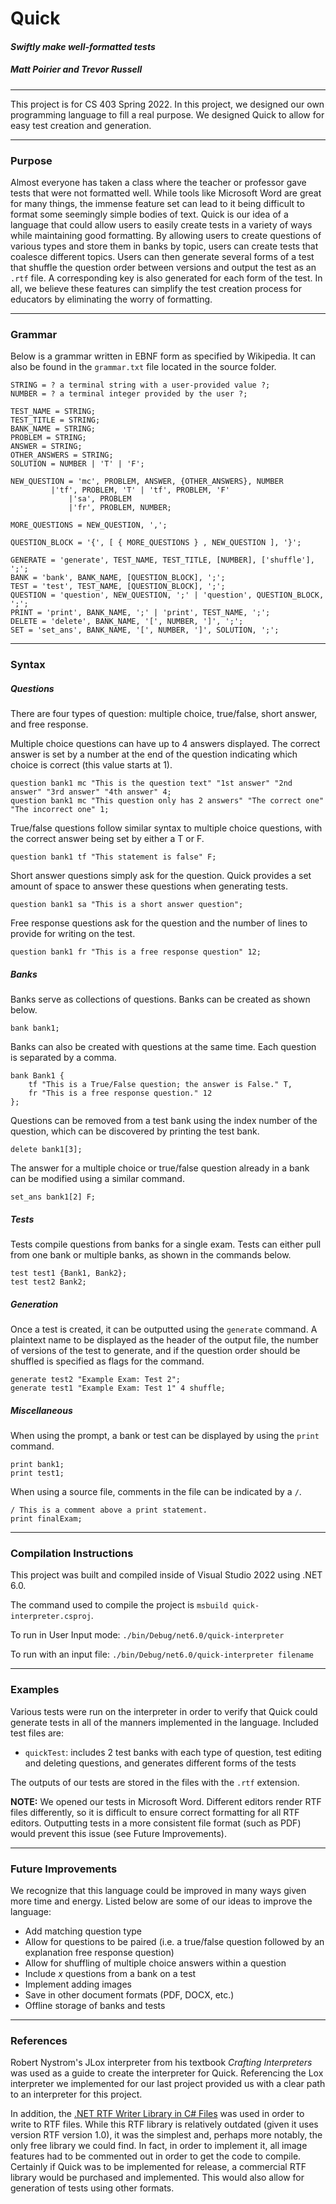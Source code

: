 # Quick
#### *Swiftly make well-formatted tests* 
##### Matt Poirier and Trevor Russell

---

This project is for CS 403 Spring 2022. In this project, we designed our own programming language to fill a real purpose. We designed Quick to allow for easy test creation and generation.

---

### Purpose
Almost everyone has taken a class where the teacher or professor gave tests that were not formatted well. While tools like Microsoft Word are great for many things, the immense feature set can lead to it being difficult to format some seemingly simple bodies of text.
Quick is our idea of a language that could allow users to easily create tests in a variety of ways while maintaining good formatting. By allowing users to create questions of various types and store them in banks by topic, users can create tests that coalesce different topics. Users can then generate several forms of a test that shuffle the question order between versions and output the test as an `.rtf` file. A corresponding key is also generated for each form of the test.
In all, we believe these features can simplify the test creation process for educators by eliminating the worry of formatting.

---

### Grammar
Below is a grammar written in EBNF form as specified by Wikipedia. It can also be found in the `grammar.txt` file located in the source folder.

```
STRING = ? a terminal string with a user-provided value ?;
NUMBER = ? a terminal integer provided by the user ?;

TEST_NAME = STRING;
TEST_TITLE = STRING;
BANK_NAME = STRING;
PROBLEM = STRING;
ANSWER = STRING;
OTHER_ANSWERS = STRING;
SOLUTION = NUMBER | 'T' | 'F';

NEW_QUESTION = 'mc', PROBLEM, ANSWER, {OTHER_ANSWERS}, NUMBER
	     |'tf', PROBLEM, 'T' | 'tf', PROBLEM, 'F'
             |'sa', PROBLEM
             |'fr', PROBLEM, NUMBER;

MORE_QUESTIONS = NEW_QUESTION, ',';

QUESTION_BLOCK = '{', [ { MORE_QUESTIONS } , NEW_QUESTION ], '}';

GENERATE = 'generate', TEST_NAME, TEST_TITLE, [NUMBER], ['shuffle'], ';';
BANK = 'bank', BANK_NAME, [QUESTION_BLOCK], ';';
TEST = 'test', TEST_NAME, [QUESTION_BLOCK], ';'; 
QUESTION = 'question', NEW_QUESTION, ';' | 'question', QUESTION_BLOCK, ';';
PRINT = 'print', BANK_NAME, ';' | 'print', TEST_NAME, ';';
DELETE = 'delete', BANK_NAME, '[', NUMBER, ']', ';';
SET = 'set_ans', BANK_NAME, '[', NUMBER, ']', SOLUTION, ';';
```

---

### Syntax

##### Questions
There are four types of question: multiple choice, true/false, short answer, and free response.

Multiple choice questions can have up to 4 answers displayed. The correct answer is set by a number at the end of the question indicating which choice is correct (this value starts at 1).
```
question bank1 mc "This is the question text" "1st answer" "2nd answer" "3rd answer" "4th answer" 4;
question bank1 mc "This question only has 2 answers" "The correct one" "The incorrect one" 1;
```

True/false questions follow similar syntax to multiple choice questions, with the correct answer being set by either a T or F.

```
question bank1 tf "This statement is false" F;
```

Short answer questions simply ask for the question. Quick provides a set amount of space to answer these questions when generating tests.
```
question bank1 sa "This is a short answer question";
```

Free response questions ask for the question and the number of lines to provide for writing on the test.
```
question bank1 fr "This is a free response question" 12;
```

##### Banks
Banks serve as collections of questions. Banks can be created as shown below.
```
bank bank1;
```

Banks can also be created with questions at the same time. Each question is separated by a comma.
```
bank Bank1 {
	tf "This is a True/False question; the answer is False." T,
	fr "This is a free response question." 12
};
```

Questions can be removed from a test bank using the index number of the question, which can be discovered by printing the test bank.
```
delete bank1[3];
```

The answer for a multiple choice or true/false question already in a bank can be modified using a similar command.

```
set_ans bank1[2] F;
```

##### Tests
Tests compile questions from banks for a single exam. Tests can either pull from one bank or multiple banks, as shown in the commands below.
```
test test1 {Bank1, Bank2};
test test2 Bank2;
```

##### Generation
Once a test is created, it can be outputted using the `generate` command. A plaintext name to be displayed as the header of the output file, the number of versions of the test to generate, and if the question order should be shuffled is specified as flags for the command.
```
generate test2 "Example Exam: Test 2";
generate test1 "Example Exam: Test 1" 4 shuffle;
```

##### Miscellaneous
When using the prompt, a bank or test can be displayed by using the `print` command.
```
print bank1;
print test1;
```

When using a source file, comments in the file can be indicated by a `/`.
```
/ This is a comment above a print statement.
print finalExam;
```

---

### Compilation Instructions
This project was built and compiled inside of Visual Studio 2022 using .NET 6.0.

The command used to compile the project is `msbuild quick-interpreter.csproj`.

To run in User Input mode:
`./bin/Debug/net6.0/quick-interpreter`

To run with an input file:
`./bin/Debug/net6.0/quick-interpreter filename`

---

### Examples
Various tests were run on the interpreter in order to verify that Quick could generate tests in all of the manners implemented in the language. Included test files are:

- `quickTest`: includes 2 test banks with each type of question, test editing and deleting questions, and generates different forms of the tests

The outputs of our tests are stored in the files with the `.rtf` extension.

**NOTE:** We opened our tests in Microsoft Word. Different editors render RTF files differently, so it is difficult to ensure correct formatting for all RTF editors. Outputting tests in a more consistent file format (such as PDF) would prevent this issue (see Future Improvements).

---

### Future Improvements
We recognize that this language could be improved in many ways given more time and energy. Listed below are some of our ideas to improve the language:

- Add matching question type
- Allow for questions to be paired (i.e. a true/false question followed by an explanation free response question)
- Allow for shuffling of multiple choice answers within a question
- Include *x* questions from a bank on a test
- Implement adding images
- Save in other document formats (PDF, DOCX, etc.)
- Offline storage of banks and tests

---

### References
Robert Nystrom's JLox interpreter from his textbook *Crafting Interpreters* was used as a guide to create the interpreter for Quick. Referencing the Lox interpreter we implemented for our last project provided us with a clear path to an interpreter for this project.

In addition, the [.NET RTF Writer Library in C# Files](https://sourceforge.net/projects/netrtfwriter/files/netrtfwriter-1.0.0/) was used in order to write to RTF files. While this RTF library is relatively outdated (given it uses version RTF version 1.0), it was the simplest and, perhaps more notably, the only free library we could find. In fact, in order to implement it, all image features had to be commented out in order to get the code to compile. Certainly if Quick was to be implemented for release, a commercial RTF library would be purchased and implemented. This would also allow for generation of tests using other formats.